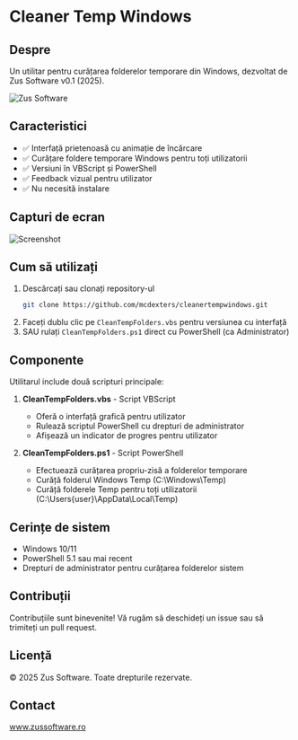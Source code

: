 # Cleaner Temp Windows

## Despre
Un utilitar pentru curățarea folderelor temporare din Windows, dezvoltat de Zus Software v0.1 (2025).

![Zus Software](https://via.placeholder.com/150?text=Zus+Software)

## Caracteristici
- ✅ Interfață prietenoasă cu animație de încărcare
- ✅ Curățare foldere temporare Windows pentru toți utilizatorii
- ✅ Versiuni în VBScript și PowerShell
- ✅ Feedback vizual pentru utilizator
- ✅ Nu necesită instalare

## Capturi de ecran
![Screenshot](https://via.placeholder.com/800x400?text=Screenshot+Aplicatie)

## Cum să utilizați
1. Descărcați sau clonați repository-ul
   ```bash
   git clone https://github.com/mcdexters/cleanertempwindows.git
   ```
2. Faceți dublu clic pe `CleanTempFolders.vbs` pentru versiunea cu interfață
3. SAU rulați `CleanTempFolders.ps1` direct cu PowerShell (ca Administrator)

## Componente
Utilitarul include două scripturi principale:

1. **CleanTempFolders.vbs** - Script VBScript
   - Oferă o interfață grafică pentru utilizator
   - Rulează scriptul PowerShell cu drepturi de administrator
   - Afișează un indicator de progres pentru utilizator
   
2. **CleanTempFolders.ps1** - Script PowerShell
   - Efectuează curățarea propriu-zisă a folderelor temporare
   - Curăță folderul Windows Temp (C:\Windows\Temp)
   - Curăță folderele Temp pentru toți utilizatorii (C:\Users\{user}\AppData\Local\Temp)

## Cerințe de sistem
- Windows 10/11
- PowerShell 5.1 sau mai recent
- Drepturi de administrator pentru curățarea folderelor sistem

## Contribuții
Contribuțiile sunt binevenite! Vă rugăm să deschideți un issue sau să trimiteți un pull request.

## Licență
© 2025 Zus Software. Toate drepturile rezervate.

## Contact
www.zussoftware.ro
